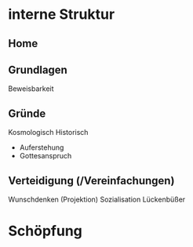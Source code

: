 # interne Struktur

## Home

## Grundlagen

Beweisbarkeit

## Gründe

Kosmologisch
Historisch
- Auferstehung
- Gottesanspruch

## Verteidigung (/Vereinfachungen)

Wunschdenken (Projektion)
Sozialisation
Lückenbüßer

# Schöpfung
